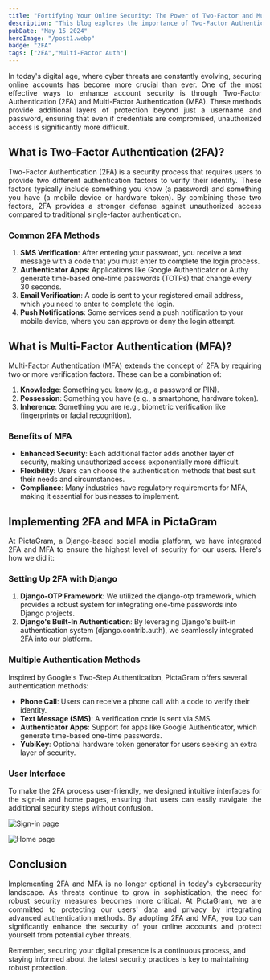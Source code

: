 ```yaml
---
title: "Fortifying Your Online Security: The Power of Two-Factor and Multi-Factor Authentication"
description: "This blog explores the importance of Two-Factor Authentication (2FA) and Multi-Factor Authentication (MFA) in enhancing online security. It provides an overview of common authentication methods, the benefits of implementing MFA, and a practical example of how PictaGram, a Django-based social media platform, integrates advanced security measures to protect user accounts."
pubDate: "May 15 2024"
heroImage: "/post1.webp"
badge: "2FA"
tags: ["2FA","Multi-Factor Auth"]
---
```


<p style="text-align: justify;">
In today's digital age, where cyber threats are constantly evolving, securing online accounts has become more crucial than ever. One of the most effective ways to enhance account security is through Two-Factor Authentication (2FA) and Multi-Factor Authentication (MFA). These methods provide additional layers of protection beyond just a username and password, ensuring that even if credentials are compromised, unauthorized access is significantly more difficult.
</p>

## What is Two-Factor Authentication (2FA)?
<p style="text-align: justify;">
Two-Factor Authentication (2FA) is a security process that requires users to provide two different authentication factors to verify their identity. These factors typically include something you know (a password) and something you have (a mobile device or hardware token). By combining these two factors, 2FA provides a stronger defense against unauthorized access compared to traditional single-factor authentication.
</p>

### Common 2FA Methods

1. **SMS Verification**: After entering your password, you receive a text message with a code that you must enter to complete the login process.
2. **Authenticator Apps**: Applications like Google Authenticator or Authy generate time-based one-time passwords (TOTPs) that change every 30 seconds.
3. **Email Verification**: A code is sent to your registered email address, which you need to enter to complete the login.
4. **Push Notifications**: Some services send a push notification to your mobile device, where you can approve or deny the login attempt.

## What is Multi-Factor Authentication (MFA)?
<p style="text-align: justify;">
Multi-Factor Authentication (MFA) extends the concept of 2FA by requiring two or more verification factors. These can be a combination of:
</p>

1. **Knowledge**: Something you know (e.g., a password or PIN).
2. **Possession**: Something you have (e.g., a smartphone, hardware token).
3. **Inherence**: Something you are (e.g., biometric verification like fingerprints or facial recognition).

### Benefits of MFA

- **Enhanced Security**: Each additional factor adds another layer of security, making unauthorized access exponentially more difficult.
- **Flexibility**: Users can choose the authentication methods that best suit their needs and circumstances.
- **Compliance**: Many industries have regulatory requirements for MFA, making it essential for businesses to implement.

## Implementing 2FA and MFA in PictaGram
<p style="text-align: justify;">
At PictaGram, a Django-based social media platform, we have integrated 2FA and MFA to ensure the highest level of security for our users. Here's how we did it:
</p>

### Setting Up 2FA with Django

1. **Django-OTP Framework**: We utilized the django-otp framework, which provides a robust system for integrating one-time passwords into Django projects.
2. **Django's Built-In Authentication**: By leveraging Django's built-in authentication system (django.contrib.auth), we seamlessly integrated 2FA into our platform.

### Multiple Authentication Methods

Inspired by Google's Two-Step Authentication, PictaGram offers several authentication methods:

- **Phone Call**: Users can receive a phone call with a code to verify their identity.
- **Text Message (SMS)**: A verification code is sent via SMS.
- **Authenticator Apps**: Support for apps like Google Authenticator, which generate time-based one-time passwords.
- **YubiKey**: Optional hardware token generator for users seeking an extra layer of security.

### User Interface
<p style="text-align: justify;">
To make the 2FA process user-friendly, we designed intuitive interfaces for the sign-in and home pages, ensuring that users can easily navigate the additional security steps without confusion.
</p>

![Sign-in page](https://github.com/YaChunT/PictaGram/assets/162515094/eee0b2d1-7a10-4728-82ba-93713dcda2f0)

![Home page](https://github.com/YaChunT/PictaGram/assets/162515094/2acce733-b88b-46e4-ba0a-db35906296e6)


## Conclusion
<p style="text-align: justify;">
Implementing 2FA and MFA is no longer optional in today's cybersecurity landscape. As threats continue to grow in sophistication, the need for robust security measures becomes more critical. At PictaGram, we are committed to protecting our users' data and privacy by integrating advanced authentication methods. By adopting 2FA and MFA, you too can significantly enhance the security of your online accounts and protect yourself from potential cyber threats.

Remember, securing your digital presence is a continuous process, and staying informed about the latest security practices is key to maintaining robust protection.
</p>